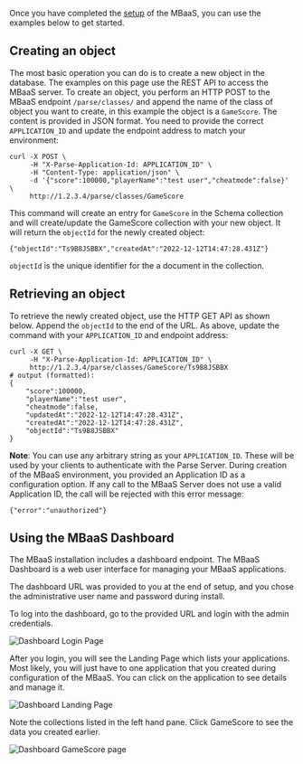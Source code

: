 
Once you have completed the [setup](../setup) of the MBaaS, you can use the examples below to get started. 

## Creating an object

The most basic operation you can do is to create a new object in the database. The examples on this page use the REST API to access the MBaaS server. To create
an object, you perform an HTTP POST to the MBaaS endpoint `/parse/classes/` and append the name of the class of object you want to create, in this example the
object is a `GameScore`.  The content is provided in JSON format.  You need to provide the correct `APPLICATION_ID` and update the endpoint address to match
your environment:

```
curl -X POST \
     -H "X-Parse-Application-Id: APPLICATION_ID" \
     -H "Content-Type: application/json" \
     -d '{"score":100000,"playerName":"test user","cheatmode":false}' \
     http://1.2.3.4/parse/classes/GameScore
```

This command will create an entry for `GameScore` in the Schema collection and will create/update the GameScore collection with your new object. It will return
the `objectId` for the newly created object: 

```
{"objectId":"Ts9B8JSBBX","createdAt":"2022-12-12T14:47:28.431Z"}
```

`objectId` is the unique identifier for the a document in the collection.  

## Retrieving an object 

To retrieve the newly created object, use the HTTP GET API as shown below.  Append the `objectId` to the end of the URL.  As above, update the command
with your `APPLICATION_ID` and endpoint address:

```
curl -X GET \
     -H "X-Parse-Application-Id: APPLICATION_ID" \
     http://1.2.3.4/parse/classes/GameScore/Ts9B8JSBBX
# output (formatted):
{
    "score":100000,
    "playerName":"test user",
    "cheatmode":false,
    "updatedAt":"2022-12-12T14:47:28.431Z",
    "createdAt":"2022-12-12T14:47:28.431Z",
    "objectId":"Ts9B8JSBBX"
}
```

**Note**: You can use any arbitrary string as your `APPLICATION_ID`. These will be used by your clients to authenticate with the Parse Server.  During creation of the MBaaS environment, you provided an Application ID as a configuration option.  If any call to the MBaaS Server does not use a valid Application ID, the call will be rejected with this error message:

```
{"error":"unauthorized"}
```

## Using the MBaaS Dashboard

The MBaaS installation includes a dashboard endpoint.  The MBaaS Dashboard is a web user interface for managing your MBaaS applications.

The dashboard URL was provided to you at the end of setup, and you chose the administrative user name and password during install.

To log into the dashboard, go to the provided URL and login with the admin credentials.

![Dashboard Login Page](../dashboard-login-page.png)

After you login, you will see the Landing Page which lists your applications.  Most likely, you will just have to one application that you created during
configuration of the MBaaS.  You can click on the application to see details and manage it.

![Dashboard Landing Page](../dashboard-landing-page.png)

Note the collections listed in the left hand pane. Click GameScore to see the data you created earlier.

![Dashboard GameScore page](../dashboard-gemscore.png)

